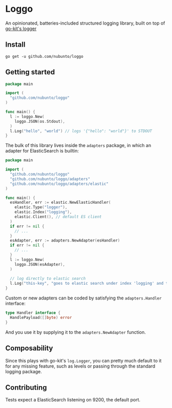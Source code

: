 # Loggo

An opinionated, batteries-included structured logging library, built on top of [go-kit's logger](https://github.com/go-kit/kit)

## Install

`go get -u github.com/nubunto/loggo`

## Getting started

```go
package main

import (
  "github.com/nubunto/loggo"
)

func main() {
  l := loggo.New(
    loggo.JSON(os.Stdout),
  )
  l.Log("hello", "world") // logs '{"hello": "world"}' to STDOUT
}
```

The bulk of this library lives inside the `adapters` package, in which an adapter for ElasticSearch is builtin:

```go
package main

import (
  "github.com/nubunto/loggo"
  "github.com/nubunto/loggo/adapters"
  "github.com/nubunto/loggo/adapters/elastic"
)

func main() {
  esHandler, err := elastic.NewElasticHandler(
    elastic.Type("logger"),
    elastic.Index("logging"),
    elastic.Client(), // default ES client
  )
  if err != nil {
    // ...
  }
  esAdapter, err := adapters.NewAdapter(esHandler)
  if err != nil {
    // ...
  }
  l := loggo.New(
    loggo.JSON(esAdapter),
  )
  
  // log directly to elastic search
  l.Log("this-key", "goes to elastic search under index 'logging' and type 'logger'")
}
```

Custom or new adapters can be coded by satisfying the `adapters.Handler` interface:

```go
type Handler interface {
  HandlePayload([]byte) error
}
```

And you use it by supplying it to the `adapters.NewAdapter` function.

## Composability

Since this plays with go-kit's `log.Logger`, you can pretty much default to it for any missing feature, such as levels or passing through the standard logging package.

## Contributing

Tests expect a ElasticSearch listening on 9200, the default port.
